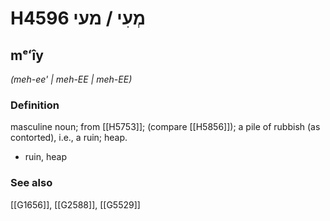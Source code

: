 # H4596 מְעִי / מעי

## mᵉʻîy

_(meh-ee' | meh-EE | meh-EE)_

### Definition

masculine noun; from [[H5753]]; (compare [[H5856]]); a pile of rubbish (as contorted), i.e., a ruin; heap.

- ruin, heap
### See also

[[G1656]], [[G2588]], [[G5529]]

